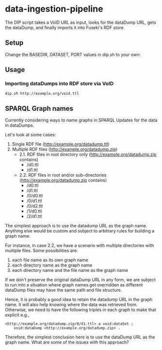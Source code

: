 # data-ingestion-pipeline

The DIP script takes a VoID URL as input, looks for the dataDump URL, gets the dataDump, and finally imports it into Fuseki's RDF store.


## Setup
Change the BASEDIR, DATASET, PORT values in dip.sh to your own:


## Usage
### Importing dataDumps into RDF store via VoID
    dip.sh http://example.org/void.ttl


## SPARQL Graph names
Currently considering ways to name graphs in SPARQL Updates for the data in dataDumps.

Let's look at some cases:

1. Single RDF file (http://example.org/datadump.ttl)
2. Multiple RDF files (http://example.org/datadump.zip)
    * 2.1. RDF files in root directory only (http://example.org/datadump.zip contains)
        * /d0.ttl
        * /d1.ttl
    * 2.2. RDF files in root and/or sub-directories (http://example.org/datadump.zip contains)
        * /d0.ttl
        * /d1.ttl
        * /0/d0.ttl
        * /0/d1.ttl
        * /0/d2.ttl
        * /1/d0.ttl
        * /2/d1.ttl

The simplest approach is to use the datadump URL as the graph name. Anything else would be custom and subject to arbitrary rules for building a graph name.

For instance, in case 2.2, we have a scenario with multiple directories with multiple files. Some possibilities are:

1. each file name as its own graph name
2. each directory name as the graph name
3. each directory name and the file name as the graph name

If we don't preserve the original dataDump URL in any form, we are subject to run into a situation where graph names get overridden as different dataDump files may have the same path and file structure.

Hence, it is probably a good idea to retain the datadump URL in the graph name. It will also help knowing where the data was retrieved from. Otherwise, we need to have the following triples in each graph to make that explicit e.g.,

    <http://example.org/datadump.zip/0/d1.ttl> a void:dataSet ;
        void:dataDump <http://example.org/datadump.zip> .

Therefore, the simplest conclusion here is to use the dataDump URL as the graph name. What are some of the issues with this approach?

